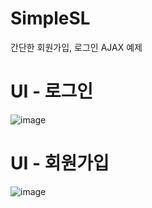 # SimpleSL
간단한 회원가입, 로그인 AJAX 예제

# UI - 로그인
![image](https://github.com/user-attachments/assets/700af0b5-74ed-4594-9341-ec71d73201ad)

# UI - 회원가입
![image](https://github.com/user-attachments/assets/c98b67e1-3e43-4ef6-9855-2369ae116c52)
